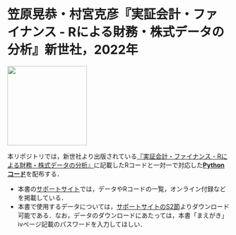 # 笠原晃恭・村宮克彦『実証会計・ファイナンス - Rによる財務・株式データの分析』新世社，2022年

<img src="https://www.saiensu.co.jp/bookImages/2022-978-4-88384-349-7.jpg" width="180px" >

本リポジトリでは，新世社より出版されている[『実証会計・ファイナンス - Rによる財務・株式データの分析』](https://www.saiensu.co.jp/search/?isbn=978-4-88384-349-7&y=2022)に記載したRコードと一対一で対応した<u>**Pythonコード**</u>を配布する．

- 本書の[サポートサイト](https://www2.econ.osaka-u.ac.jp/~eaafinr/)では，データやRコードの一覧，オンライン付録などを掲載している．
- 本書で使用するデータについては，[サポートサイトのS2節](https://www2.econ.osaka-u.ac.jp/~eaafinr/sect-2.html)よりダウンロード可能である．なお，データのダウンロードにあたっては，本書「まえがき」ivページ記載のパスワードを入力してほしい．
